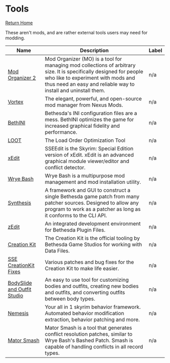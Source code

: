 # Tools
[Return Home](https://github.com/Geborgen/usefulmods)

These aren't mods, and are rather external tools users may need for modding.

| Name  | Description | Label |
| ------------- | ------------- | ------------ |
| [Mod Organizer 2](https://www.nexusmods.com/skyrimspecialedition/mods/6194)  | Mod Organizer (MO) is a tool for managing mod collections of arbitrary size. It is specifically designed for people who like to experiment with mods and thus need an easy and reliable way to install and uninstall them.  | n/a |
| [Vortex](https://www.nexusmods.com/about/vortex/)  | The elegant, powerful, and open-source mod manager from Nexus Mods.  | n/a |
| [BethINI](https://www.nexusmods.com/skyrimspecialedition/mods/4875)  | Bethesda's INI configuration files are a mess. BethINI optimizes the game for increased graphical fidelity and performance.  | n/a |
| [LOOT](https://loot.github.io/)  | The Load Order Optimization Tool  | n/a |
| [xEdit](https://www.nexusmods.com/skyrimspecialedition/mods/164)  | SSEEdit is the Skyrim: Special Edition version of xEdit. xEdit is an advanced graphical module viewer/editor and conflict detector.  | n/a |
| [Wrye Bash](https://www.nexusmods.com/skyrimspecialedition/mods/6837)  | Wrye Bash is a multipurpose mod management and mod installation utility.  | n/a |
| [Synthesis](https://github.com/Mutagen-Modding/Synthesis)  | A framework and GUI to construct a single Bethesda game patch from many patcher sources. Designed to allow any program to work as a patcher as long as it conforms to the CLI API.  | n/a |
| [zEdit](https://github.com/z-edit/zedit)  | An integrated development environment for Bethesda Plugin Files.  | n/a |
| [Creation Kit](https://bethesda.net/en/game/bethesda-launcher)  | The Creation Kit is the official tooling by Bethesda Game Studios for working with Data Files.  | n/a |
| [SSE CreationKit Fixes](https://www.nexusmods.com/skyrimspecialedition/mods/20061)  | Various patches and bug fixes for the Creation Kit to make life easier.  | n/a |
| [BodySlide and Outfit Studio](https://www.nexusmods.com/skyrimspecialedition/mods/201)  | An easy to use tool for customizing bodies and outfits, creating new bodies and outfits, and converting outfits between body types.  | n/a |
| [Nemesis](https://www.nexusmods.com/skyrimspecialedition/mods/60033)  | Your all in 1 skyrim behavior framework. Automated behavior modification extraction, behavior patching and more.  | n/a |
| [Mator Smash](https://www.nexusmods.com/skyrimspecialedition/mods/39378)  | Mator Smash is a tool that generates conflict resolution patches, similar to Wrye Bash's Bashed Patch. Smash is capable of handling conflicts in all record types.  | n/a |

